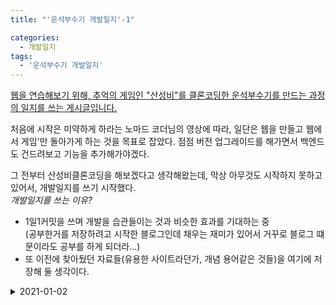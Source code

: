 ```yaml
---
title: "'운석부수기 개발일지'-1"

categories:
  - 개발일지
tags:
  - '운석부수기 개발일지'
---
```

<u>웹을 연습해보기 위해, 추억의 게임인 "[산성비](https://rain.malangmalang.com/)"를 클론코딩한 운석부수기를 만드는 과정의 일지를 쓰는 게시글입니다.</u>

처음에 시작은 미약하게 하라는 노마드 코더님의 영상에 따라, 일단은 웹을 만들고 웹에서 게임'만
돌아가게 하는 것을 목표로 잡았다. 점점 버전 업그레이드를 해가면서 백엔드도 건드려보고 기능을 추가해가야겠다.

그 전부터 산성비클론코딩을 해보겠다고 생각해왔는데, 막상 아무것도 시작하지 못하고 있어서, 개발일지를 쓰기 시작했다.  
_개발일지를 쓰는 이유?_
- 1일1커밋을 쓰며 개발을 습관들이는 것과 비슷한 효과를 기대하는 중  
  (공부한거를 저장하려고 시작한 블로그인데 채우는 재미가 있어서 거꾸로 블로그 떄문이라도 공부를 하게 되더라...)
- 또 이전에 찾아뒀던 자료들(유용한 사이트라던가, 개념 용어같은 것들)을 여기에 저장해 둘 생각이다. 

<details>
<summary>2021-01-02</summary>
<div markdown = 1>

__엔트리 저작권 가이드__  
초등학생에게 과외하는 엔트리의 오브젝트들이 귀엽고 내가 만들려는 산성비 게임과 잘 어울릴 것 같아서 [엔트리 저작권 가이드](https://www.playentry.org/data/%EC%97%94%ED%8A%B8%EB%A6%AC_%EC%A0%80%EC%9E%91%EA%B6%8C%EA%B0%80%EC%9D%B4%EB%93%9C_v5.0_190806.pdf)를 찾아보았고, 그 중에서 오브젝트와 관련한 저작권 가이드를 찾을 수 있었다.

__투명 배경의 이미지 파일을 만들기 위한 사이트를 찾았다:__  
[https://www.remove.bg/](https://www.remove.bg/)  
자동으로 이미지 파일의 배경을 날려준다

__HTML과 CSS에 익숙하지 않은 나를 위한 사이트__  
- http://webberstudy.com/html-css
- [https://www.inflearn.com/course/html-css-강좌](https://www.inflearn.com/course/html-css-%EA%B0%95%EC%A2%8C)

__운석부수기 컨셉에 어울리는 이미지파일만 찾느라 시간만 허비하는 것 같아, 구현부터 해야겠다는 생각을 함__
1. 애국가 텍스트 파일로 따놓기
2. html/css/javascript로 6단계 속도조절 만들고, 단어 통쨰로 떨어지게 하기 + 일정선 넘으면 사라지게 하기

3. 화면안에 있는 것들을 효율적으로 처리할 수 있도록 자료구조 만들기
4. 입력을 받으면 사라지게 할 수 있도록 한다.